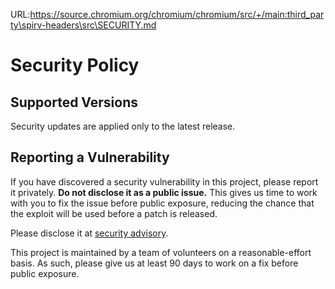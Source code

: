 URL:https://source.chromium.org/chromium/chromium/src/+/main:third_party\spirv-headers\src\SECURITY.md
# Security Policy

## Supported Versions

Security updates are applied only to the latest release.

## Reporting a Vulnerability

If you have discovered a security vulnerability in this project, please report it privately. **Do not disclose it as a public issue.** This gives us time to work with you to fix the issue before public exposure, reducing the chance that the exploit will be used before a patch is released.

Please disclose it at [security advisory](https://github.com/KhronosGroup/SPIRV-Headers/security/advisories/new).

This project is maintained by a team of volunteers on a reasonable-effort basis. As such, please give us at least 90 days to work on a fix before public exposure.
